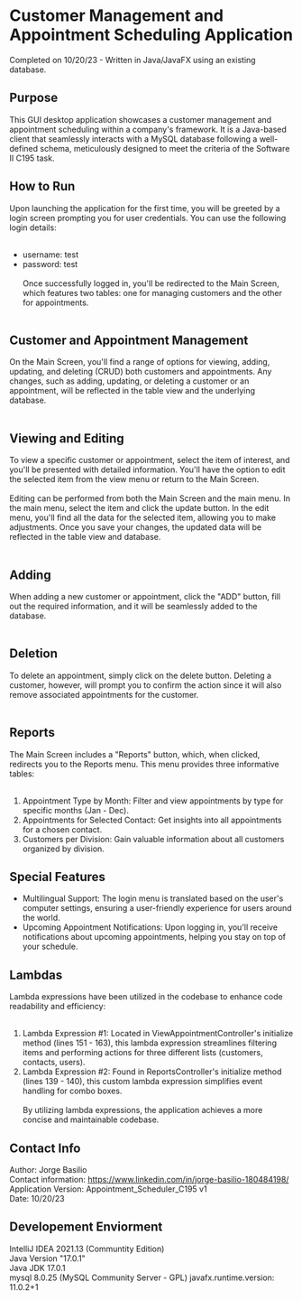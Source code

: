 # Customer Management and Appointment Scheduling Application
Completed on 10/20/23 - Written in Java/JavaFX using an existing database.
## Purpose
This GUI desktop application showcases a customer management and appointment scheduling within a company's framework. It is a Java-based client that seamlessly interacts with a MySQL database following a well-defined schema, meticulously designed to meet the criteria of the Software II C195 task.
## How to Run
Upon launching the application for the first time, you will be greeted by a login screen prompting you for user credentials. You can use the following login details: <br><br>
- username: test <br>
- password: test <br><br>
Once successfully logged in, you'll be redirected to the Main Screen, which features two tables: one for managing customers and the other for appointments. <br> <br>
## Customer and Appointment Management
On the Main Screen, you'll find a range of options for viewing, adding, updating, and deleting (CRUD) both customers and appointments. Any changes, such as adding, updating, or deleting a customer or an appointment, will be reflected in the table view and the underlying database.<br><br>
## Viewing and Editing
To view a specific customer or appointment, select the item of interest, and you'll be presented with detailed information. You'll have the option to edit the selected item from the view menu or return to the Main Screen.<br><br>
Editing can be performed from both the Main Screen and the main menu. In the main menu, select the item and click the update button. In the edit menu, you'll find all the data for the selected item, allowing you to make adjustments. Once you save your changes, the updated data will be reflected in the table view and database.<br><br>
## Adding
When adding a new customer or appointment, click the "ADD" button, fill out the required information, and it will be seamlessly added to the database.<br><br>
## Deletion
To delete an appointment, simply click on the delete button. Deleting a customer, however, will prompt you to confirm the action since it will also remove associated appointments for the customer. <br><br>
## Reports
The Main Screen includes a "Reports" button, which, when clicked, redirects you to the Reports menu. This menu provides three informative tables: <br><br>
1. Appointment Type by Month: Filter and view appointments by type for specific months (Jan - Dec).
2. Appointments for Selected Contact: Get insights into all appointments for a chosen contact.
3. Customers per Division: Gain valuable information about all customers organized by division.
## Special Features
- Multilingual Support: The login menu is translated based on the user's computer settings, ensuring a user-friendly experience for users around the world. <br>
- Upcoming Appointment Notifications: Upon logging in, you'll receive notifications about upcoming appointments, helping you stay on top of your schedule.
## Lambdas
Lambda expressions have been utilized in the codebase to enhance code readability and efficiency: <br><br>
1. Lambda Expression #1: Located in ViewAppointmentController's initialize method (lines 151 - 163), this lambda expression streamlines filtering items and performing actions for three different lists (customers, contacts, users). <br>
2. Lambda Expression #2: Found in ReportsController's initialize method (lines 139 - 140), this custom lambda expression simplifies event handling for combo boxes. <br><br>
By utilizing lambda expressions, the application achieves a more concise and maintainable codebase.
## Contact Info
Author: Jorge Basilio <br>
Contact information: https://www.linkedin.com/in/jorge-basilio-180484198/ <br>
Application Version: Appointment_Scheduler_C195 v1 <br>
Date: 10/20/23
## Developement Enviorment
IntelliJ IDEA 2021.13 (Communtity Edition) <br>
Java Version "17.0.1" <br>
Java JDK 17.0.1 <br>
mysql 8.0.25 (MySQL Community Server - GPL)
javafx.runtime.version: 11.0.2+1
